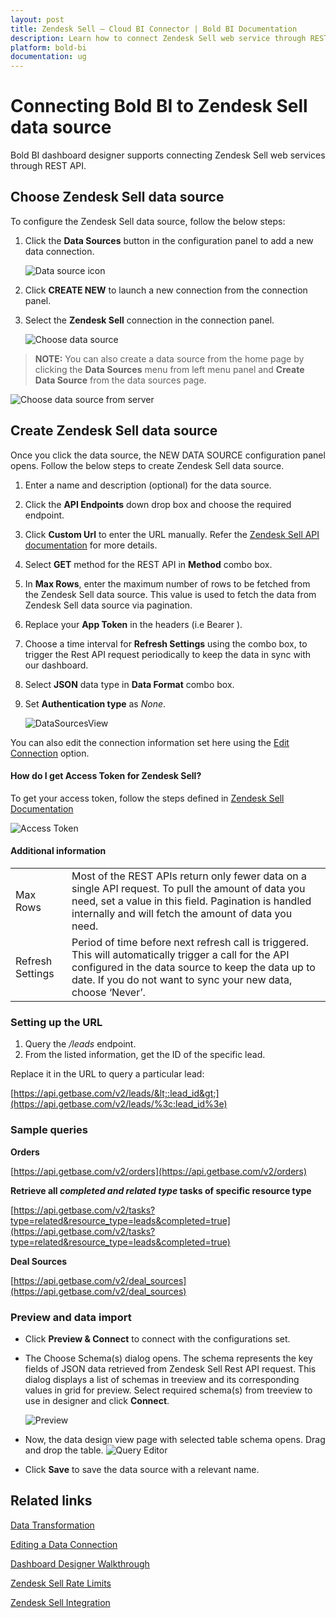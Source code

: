 ```yaml
---
layout: post
title: Zendesk Sell – Cloud BI Connector | Bold BI Documentation
description: Learn how to connect Zendesk Sell web service through REST API endpoint with Bold BI Cloud and create data source.
platform: bold-bi
documentation: ug
---
```


# Connecting Bold BI to Zendesk Sell data source
Bold BI dashboard designer supports connecting Zendesk Sell web services through REST API. 

## Choose Zendesk Sell data source
To configure the Zendesk Sell data source, follow the below steps:
1. Click the **Data Sources** button in the configuration panel to add a new data connection.

   ![Data source icon](/static/assets/cloud/working-with-datasource/data-connectors/images/common/DataSourcesIcon.png)

2. Click **CREATE NEW** to launch a new connection from the connection panel.
3. Select the **Zendesk Sell** connection in the connection panel.

   ![Choose data source](/static/assets/cloud/working-with-datasource/data-connectors/images/ZendeskSell/ChooseDS.png)

> **NOTE:**  You can also create a data source from the home page by clicking the **Data Sources** menu from left menu panel and **Create Data Source** from the data sources page.

   ![Choose data source from server](/static/assets/cloud/working-with-datasource/data-connectors/images/ZendeskSell/ChooseDS_Server.png)


## Create Zendesk Sell data source
Once you click the data source, the NEW DATA SOURCE configuration panel opens. Follow the below steps to create Zendesk Sell data source.
1. Enter a name and description (optional) for the data source.
2. Click the **API Endpoints** down drop box and choose the required endpoint.
3. Click **Custom Url** to enter the URL manually. Refer the [Zendesk Sell API documentation](https://developers.getbase.com/docs/rest/articles/introduction) for more details.
4. Select **GET** method for the REST API in **Method** combo box.
5. In **Max Rows**, enter the maximum number of rows to be fetched from the Zendesk Sell data source. This value is used to fetch the data from Zendesk Sell data source via pagination.
6. Replace your **App Token** in the headers (i.e Bearer <Your App token here>).
7. Choose a time interval for **Refresh Settings** using the combo box, to trigger the Rest API request periodically to keep the data in sync with our dashboard.  
8. Select **JSON** data type in **Data Format** combo box.
9. Set **Authentication type** as *None*.

   ![DataSourcesView](/static/assets/cloud/working-with-datasource/data-connectors/images/ZendeskSell/DataSourcesView.png)

You can also edit the connection information set here using the [Edit Connection](/cloud-bi/working-with-data-source/editing-a-data-connection/) option.

#### How do I get Access Token for Zendesk Sell?
To get your access token, follow the steps defined in [Zendesk Sell Documentation](https://developers.getbase.com/docs/rest/articles/first_call#generate-access-token)

   ![Access Token](/static/assets/cloud/working-with-datasource/data-connectors/images/ZendeskSell/AccessToken.png)

#### Additional information
<table width="600">
<tr>
<td>
Max Rows
</td>
<td>
Most of the REST APIs return only fewer data on a single API request. To pull the amount of data you need, set a value in this field.  
Pagination is handled internally and will fetch the amount of data you need.
</td>
</tr>
<tr>
<td>
Refresh Settings
</td>
<td>
Period of time before next refresh call is triggered. This will automatically trigger a call for the API configured in the data source to keep the data up to date. If you do not want to sync your new data, choose ‘Never’.
</td>
</tr>
</table>

### Setting up the URL

1. Query the <i>/leads</i> endpoint.
2. From the listed information, get the ID of the specific lead.

Replace it in the URL to query a particular lead:

[https://api.getbase.com/v2/leads/&lt;:lead_id&gt;](https://api.getbase.com/v2/leads/%3c:lead_id%3e)

### Sample queries
**Orders**

[https://api.getbase.com/v2/orders](https://api.getbase.com/v2/orders)

**Retrieve all *completed and related type* tasks of specific resource type**

[https://api.getbase.com/v2/tasks?type=related&resource_type=leads&completed=true](https://api.getbase.com/v2/tasks?type=related&resource_type=leads&completed=true)

**Deal Sources**

[https://api.getbase.com/v2/deal_sources](https://api.getbase.com/v2/deal_sources)


### Preview and data import
* Click **Preview & Connect** to connect with the configurations set.
* The Choose Schema(s) dialog opens. The schema represents the key fields of JSON data retrieved from Zendesk Sell Rest API request. This dialog displays a list of schemas in treeview and its corresponding values in grid for preview. Select required schema(s) from treeview to use in designer and click **Connect**.

   ![Preview](/static/assets/cloud/working-with-datasource/data-connectors/images/common/Preview.png)

* Now, the data design view page with selected table schema opens. Drag and drop the table.
   ![Query Editor](/static/assets/cloud/working-with-datasource/data-connectors/images/common/QueryEditor.png)

* Click **Save** to save the data source with a relevant name.

## Related links
[Data Transformation](/cloud-bi/working-with-data-source/transforming-data/joining-table/)

[Editing a Data Connection](/cloud-bi/working-with-data-source/editing-a-data-connection/)   

[Dashboard Designer Walkthrough](/cloud-bi/getting-started/quick-start/)

[Zendesk Sell Rate Limits](https://developers.getbase.com/docs/rest/articles/rate_limits)

[Zendesk Sell Integration](https://www.boldbi.com/integrations/zendesk-sell?utm_source=syncfusion&utm_medium=documentation&utm_campaign=boldbizendesksellintegration)